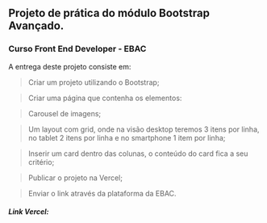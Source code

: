 ## Projeto de prática do módulo Bootstrap Avançado.
### Curso Front End Developer - EBAC 

A entrega deste projeto consiste em:

> Criar um projeto utilizando o Bootstrap;

> Criar uma página que contenha os elementos:

> Carousel de imagens;

> Um layout com grid, onde na visão desktop teremos 3 itens por linha, no tablet 2 itens por linha e no smartphone 1 item por linha;

> Inserir um card dentro das colunas, o conteúdo do card fica a seu critério;

> Publicar o projeto na Vercel;

> Enviar o link através da plataforma da EBAC.

##### Link Vercel: 
